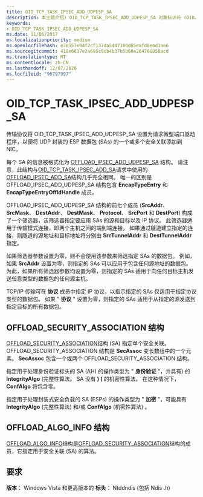 ```yaml
---
title: OID_TCP_TASK_IPSEC_ADD_UDPESP_SA
description: 本主题介绍) OID_TCP_TASK_IPSEC_ADD_UDPESP_SA 对象标识符 (OID。
keywords:
- OID_TCP_TASK_IPSEC_ADD_UDPESP_SA
ms.date: 11/06/2017
ms.localizationpriority: medium
ms.openlocfilehash: e3e557e04f2cf137da5447180d85eafd8ead1ae6
ms.sourcegitcommit: 418e6617e2a695c9cb4b37b5b60e264760858acd
ms.translationtype: MT
ms.contentlocale: zh-CN
ms.lasthandoff: 12/07/2020
ms.locfileid: "96797997"
---
```

# <a name="oid_tcp_task_ipsec_add_udpesp_sa"></a>OID_TCP_TASK_IPSEC_ADD_UDPESP_SA

传输协议将 OID_TCP_TASK_IPSEC_ADD_UDPESP_SA 设置为请求微型端口驱动程序，以便将 UDP 封装的 ESP 数据包 (SAs) 的一个或多个安全关联添加到 NIC。

每个 SA 的信息被格式化为 [OFFLOAD_IPSEC_ADD_UDPESP_SA](/windows-hardware/drivers/ddi/ntddndis/ns-ntddndis-_offload_ipsec_add_udpesp_sa) 结构。 请注意，此结构与[OID_TCP_TASK_IPSEC_ADD_SA](oid-tcp-task-ipsec-add-sa.md)请求中使用的[OFFLOAD_IPSEC_ADD_SA](/windows-hardware/drivers/ddi/ntddndis/ns-ntddndis-_offload_ipsec_add_sa)结构几乎完全相同。 唯一的区别是 OFFLOAD_IPSEC_ADD_UDPESP_SA 结构包含 **EncapTypeEntry** 和 **EncapTypeEntryOffldHandle** 成员。

OFFLOAD_IPSEC_ADD_UDPESP_SA 结构的前七个成员 (**SrcAddr**、 **SrcMask**、 **DestAddr**、 **DestMask**、 **Protocol**、 **SrcPort** 和 **DestPort**) 构成了一个筛选器，该筛选器指定要应用 SAs 的源和目标以及 IP 协议。 此筛选器适用于传输模式连接，即两个主机之间的端到端连接。 如果通过隧道建立指定的连接，则隧道的源地址和目标地址将分别由 **SrcTunnelAddr** 和 **DestTunnelAddr** 指定。

如果筛选器参数设置为零，则不会使用该参数来筛选指定 SAs 的数据包。 例如，如果 **SrcAddr** 设置为零，则指定的 SAs 可以应用于包含任何源地址的数据包。 为此，如果所有筛选器参数均设置为零，则指定的 SAs 适用于向任何目标主机发送任意类型的数据包的任何源主机。

TCP/IP 传输可在 **协议** 成员中指定 IP 协议，以指示指定的 SAs 仅适用于指定协议类型的数据包。 如果 " **协议** " 设置为零，则指定的 SAs 适用于从指定的源发送到指定目标的所有数据包。

## <a name="offload_security_association-structure"></a>OFFLOAD_SECURITY_ASSOCIATION 结构

[OFFLOAD_SECURITY_ASSOCIATION](/windows-hardware/drivers/ddi/ntddndis/ns-ntddndis-_offload_security_association)结构 (SA) 指定单个安全关联。 OFFLOAD_SECURITY_ASSOCIATION 结构是 **SecAssoc** 变长数组中的一个元素。 **SecAssoc** 包含一个或两个 OFFLOAD_SECURITY_ASSOCIATION 结构。

指定用于处理身份验证标头的 SA (AH) 的操作类型为 " **身份验证** "，并具有) 的 **IntegrityAlgo** (完整性算法。 SA 没有 **)  (** 的机密性算法。 在这种情况下， **ConfAlgo** 将包含零。

指定用于处理封装式安全负载的 SA (ESPs) 的操作类型为 " **加密** "，可能具有 **IntegrityAlgo** (完整性算法) 和/或 **ConfAlgo** (机密性算法) 。

## <a name="offload_algo_info-structure"></a>OFFLOAD_ALGO_INFO 结构

[OFFLOAD_ALGO_INFO](/windows-hardware/drivers/ddi/ntddndis/ns-ntddndis-_offload_algo_info)结构是[OFFLOAD_SECURITY_ASSOCIATION](/windows-hardware/drivers/ddi/ntddndis/ns-ntddndis-_offload_security_association)结构的成员，它指定用于安全关联 (SA) 的算法。

## <a name="requirements"></a>要求

**版本**： Windows Vista 和更高版本的 **标头**： Ntddndis (包括 Ndis .h) 
